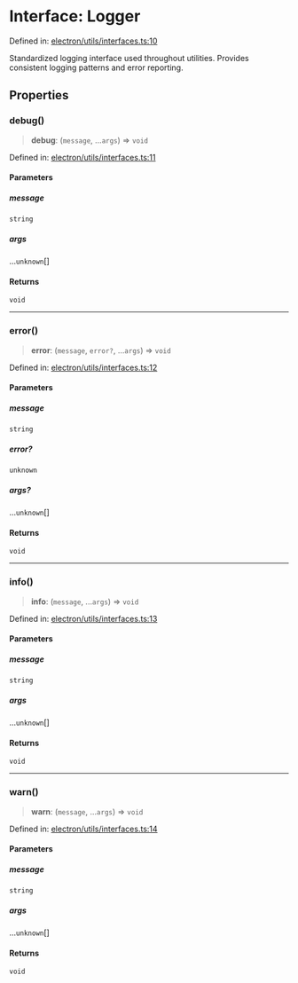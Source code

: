 # Interface: Logger

Defined in: [electron/utils/interfaces.ts:10](https://github.com/Nick2bad4u/Uptime-Watcher/blob/3cce0c3b352c8390536ca3c7399ece50a05faf18/electron/utils/interfaces.ts#L10)

Standardized logging interface used throughout utilities.
Provides consistent logging patterns and error reporting.

## Properties

### debug()

> **debug**: (`message`, ...`args`) => `void`

Defined in: [electron/utils/interfaces.ts:11](https://github.com/Nick2bad4u/Uptime-Watcher/blob/3cce0c3b352c8390536ca3c7399ece50a05faf18/electron/utils/interfaces.ts#L11)

#### Parameters

##### message

`string`

##### args

...`unknown`[]

#### Returns

`void`

***

### error()

> **error**: (`message`, `error?`, ...`args`) => `void`

Defined in: [electron/utils/interfaces.ts:12](https://github.com/Nick2bad4u/Uptime-Watcher/blob/3cce0c3b352c8390536ca3c7399ece50a05faf18/electron/utils/interfaces.ts#L12)

#### Parameters

##### message

`string`

##### error?

`unknown`

##### args?

...`unknown`[]

#### Returns

`void`

***

### info()

> **info**: (`message`, ...`args`) => `void`

Defined in: [electron/utils/interfaces.ts:13](https://github.com/Nick2bad4u/Uptime-Watcher/blob/3cce0c3b352c8390536ca3c7399ece50a05faf18/electron/utils/interfaces.ts#L13)

#### Parameters

##### message

`string`

##### args

...`unknown`[]

#### Returns

`void`

***

### warn()

> **warn**: (`message`, ...`args`) => `void`

Defined in: [electron/utils/interfaces.ts:14](https://github.com/Nick2bad4u/Uptime-Watcher/blob/3cce0c3b352c8390536ca3c7399ece50a05faf18/electron/utils/interfaces.ts#L14)

#### Parameters

##### message

`string`

##### args

...`unknown`[]

#### Returns

`void`
